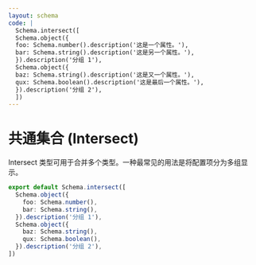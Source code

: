 ```yaml
---
layout: schema
code: |
  Schema.intersect([
  Schema.object({
  foo: Schema.number().description('这是一个属性。'),
  bar: Schema.string().description('这是另一个属性。'),
  }).description('分组 1'),
  Schema.object({
  baz: Schema.string().description('这是又一个属性。'),
  qux: Schema.boolean().description('这是最后一个属性。'),
  }).description('分组 2'),
  ])
---
```


# 共通集合 (Intersect)

Intersect 类型可用于合并多个类型。一种最常见的用法是将配置项分为多组显示。

```ts
export default Schema.intersect([
  Schema.object({
    foo: Schema.number(),
    bar: Schema.string(),
  }).description('分组 1'),
  Schema.object({
    baz: Schema.string(),
    qux: Schema.boolean(),
  }).description('分组 2'),
])
```
